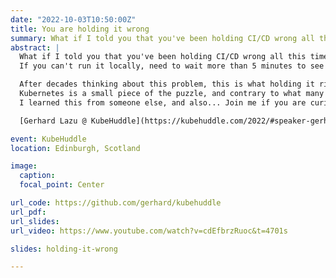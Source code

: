 ```yaml
---
date: "2022-10-03T10:50:00Z"
title: You are holding it wrong
summary: What if I told you that you've been holding CI/CD wrong all this time?
abstract: |
  What if I told you that you've been holding CI/CD wrong all this time?
  If you can't run it locally, need to wait more than 5 minutes to see if a change works, and get goose bumps when someone on your team mentions migrating CI/CD, you're holding it wrong.

  After decades thinking about this problem, this is what holding it right means to me.
  Kubernetes is a small piece of the puzzle, and contrary to what many think, it should not be used to solve all problems.
  I learned this from someone else, and also... Join me if you are curious to see where this goes.

  [Gerhard Lazu @ KubeHuddle](https://kubehuddle.com/2022/#speaker-gerhard-lazu)

event: KubeHuddle
location: Edinburgh, Scotland

image:
  caption:
  focal_point: Center

url_code: https://github.com/gerhard/kubehuddle
url_pdf:
url_slides:
url_video: https://www.youtube.com/watch?v=cdEfbrzRuoc&t=4701s

slides: holding-it-wrong

---
```

